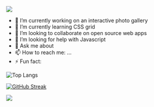 <img src="[https://res.cloudinary.com/dbzapmink/image/upload/v1675357266/YelpCamp/banner_rb0l7m.png](https://res.cloudinary.com/dbzapmink/image/upload/v1675357651/YelpCamp/banner_1_z1ribb.png)">

- 🔭 I’m currently working on an interactive photo gallery
- 🌱 I’m currently learning CSS grid
- 👯 I’m looking to collaborate on open source web apps
- 🤔 I’m looking for help with Javascript
- 💬 Ask me about 
- 📫 How to reach me: ...
- ⚡ Fun fact: 

![Top Langs](https://github-readme-stats.vercel.app/api/top-langs/?username=Hermeshasnowings&layout=compact)

[![GitHub Streak](http://github-readme-streak-stats.herokuapp.com?user=Hermeshasnowings&theme=dark)](https://git.io/streak-stats)

<img src="https://www.codewars.com/users/Hermeshasnowings/badges/large">
